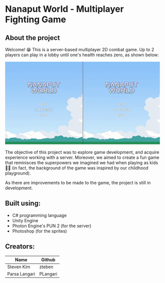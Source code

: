 # Nanaput World - Multiplayer Fighting Game

## About the project
Welcome! 😁
This is a server-based multiplayer 2D combat game. Up to 2 players can play in a lobby until one's health reaches zero, as shown below:
<p align="center">
    <img src="gameclip.gif" width="800"/>
</p>
The objective of this project was to explore game development, and acquire experience working with a server. Moreover, we aimed to create a fun game that reminisces the superpowers we imagined we had when playing as kids 💪🦹 (in fact, the background of the game was inspired by our childhood playground).

As there are improvements to be made to the game, the project is still in development. 

## Built using:
* C# programming language
* Unity Engine
* Photon Engine's PUN 2 (for the server)
* Photoshop (for the sprites)

## Creators:

| Name           | Github   |
| -------------- | ---------|
| Steven Kim     | zteben   |
| Parsa Langari  | PLangari |

